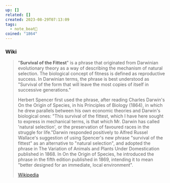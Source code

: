 ```yaml
---
up: []
related: []
created: 2023-08-29T07:13:09
tags:
  - note_boat🚤
coined: "1864"
---
```


### Wiki
> "**Survival of the Fittest**" is a phrase that originated from Darwinian evolutionary theory as a way of describing the mechanism of natural selection. The biological concept of fitness is defined as reproductive success. In Darwinian terms, the phrase is best understood as "Survival of the form that will leave the most copies of itself in successive generations."
>
> Herbert Spencer first used the phrase, after reading Charles Darwin's On the Origin of Species, in his Principles of Biology (1864), in which he drew parallels between his own economic theories and Darwin's biological ones: "This survival of the fittest, which I have here sought to express in mechanical terms, is that which Mr. Darwin has called 'natural selection', or the preservation of favoured races in the struggle for life."Darwin responded positively to Alfred Russel Wallace's suggestion of using Spencer's new phrase "survival of the fittest" as an alternative to "natural selection", and adopted the phrase in The Variation of Animals and Plants Under Domestication published in 1868. In On the Origin of Species, he introduced the phrase in the fifth edition published in 1869, intending it to mean "better designed for an immediate, local environment".
>
> [Wikipedia](https://en.wikipedia.org/wiki/Survival%20of%20the%20fittest)
